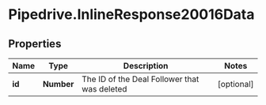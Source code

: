 # Pipedrive.InlineResponse20016Data

## Properties

Name | Type | Description | Notes
------------ | ------------- | ------------- | -------------
**id** | **Number** | The ID of the Deal Follower that was deleted | [optional] 


